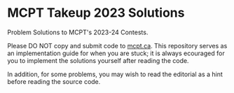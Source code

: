 # MCPT Takeup 2023 Solutions
Problem Solutions to MCPT's 2023-24 Contests.

Please DO NOT copy and submit code to [mcpt.ca](https://mcpt.ca/). This repository serves as an implementation guide for when you are stuck; it is always ecouraged for you to implement the solutions yourself after reading the code.

In addition, for some problems, you may wish to read the editorial as a hint before reading the source code.